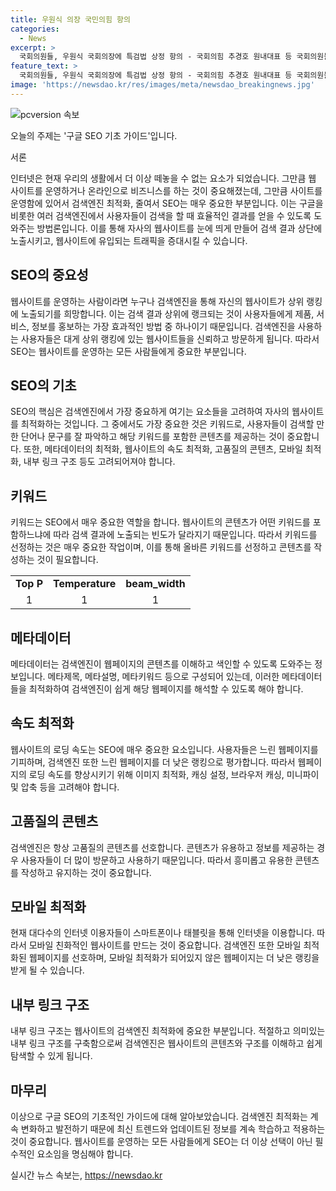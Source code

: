 ```yaml
---
title: 우원식 의장 국민의힘 항의
categories:
  - News
excerpt: >
  국회의원들, 우원식 국회의장에 특검법 상정 항의 - 국회의힘 추경호 원내대표 등 국회의원들이 여의도 국회의장 앞에서 우원식 국회의장을 향해 해병대원과 함께 특검법 상정을 항의하고 있다.
feature_text: >
  국회의원들, 우원식 국회의장에 특검법 상정 항의 - 국회의힘 추경호 원내대표 등 국회의원들이 여의도 국회의장 앞에서 우원식 국회의장을 향해 해병대원과 함께 특검법 상정을 항의하고 있다.
image: 'https://newsdao.kr/res/images/meta/newsdao_breakingnews.jpg'
---
```


<p><img src="https://newsdao.kr/res/images/meta/newsdao_breakingnews.jpg" alt="pcversion 속보" /></p>

<p>오늘의 주제는 '구글 SEO 기초 가이드'입니다.</p>

<p>서론</p>

<p data-ke-size="size16">인터넷은 현재 우리의 생활에서 더 이상 떼놓을 수 없는 요소가 되었습니다. 그만큼 웹 사이트를 운영하거나 온라인으로 비즈니스를 하는 것이 중요해졌는데, 그만큼 사이트를 운영함에 있어서 검색엔진 최적화, 줄여서 SEO는 매우 중요한 부분입니다. 이는 구글을 비롯한 여러 검색엔진에서 사용자들이 검색을 할 때 효율적인 결과를 얻을 수 있도록 도와주는 방법론입니다. 이를 통해 자사의 웹사이트를 눈에 띄게 만들어 검색 결과 상단에 노출시키고, 웹사이트에 유입되는 트래픽을 증대시킬 수 있습니다.</p>

<h2 data-ke-size="size26">SEO의 중요성</h2>

<p data-ke-size="size16">웹사이트를 운영하는 사람이라면 누구나 검색엔진을 통해 자신의 웹사이트가 상위 랭킹에 노출되기를 희망합니다. 이는 검색 결과 상위에 랭크되는 것이 사용자들에게 제품, 서비스, 정보를 홍보하는 가장 효과적인 방법 중 하나이기 때문입니다. 검색엔진을 사용하는 사용자들은 대게 상위 랭킹에 있는 웹사이트들을 신뢰하고 방문하게 됩니다. 따라서 SEO는 웹사이트를 운영하는 모든 사람들에게 중요한 부분입니다.</p>

<h2 data-ke-size="size26">SEO의 기초</h2>

<p data-ke-size="size16">SEO의 핵심은 검색엔진에서 가장 중요하게 여기는 요소들을 고려하여 자사의 웹사이트를 최적화하는 것입니다. 그 중에서도 가장 중요한 것은 키워드로, 사용자들이 검색할 만한 단어나 문구를 잘 파악하고 해당 키워드를 포함한 콘텐츠를 제공하는 것이 중요합니다. 또한, 메타데이터의 최적화, 웹사이트의 속도 최적화, 고품질의 콘텐츠, 모바일 최적화, 내부 링크 구조 등도 고려되어져야 합니다.</p>

<h2 data-ke-size="size26">키워드</h2>

<p data-ke-size="size16">키워드는 SEO에서 매우 중요한 역할을 합니다. 웹사이트의 콘텐츠가 어떤 키워드를 포함하느냐에 따라 검색 결과에 노출되는 빈도가 달라지기 때문입니다. 따라서 키워드를 선정하는 것은 매우 중요한 작업이며, 이를 통해 올바른 키워드를 선정하고 콘텐츠를 작성하는 것이 필요합니다.</p>

<table>
  <tr>
    <td style="text-align: center; height: 17px;"><b>Top P</b></td>
    <td style="text-align: center; height: 17px;"><b>Temperature</b></td>
    <td style="text-align: center; height: 17px;"><b>beam_width</b></td>
  </tr>
  <tr>
    <td style="text-align: center; height: 17px;">1</td>
    <td style="text-align: center; height: 17px;">1</td>
    <td style="text-align: center; height: 17px;">1</td>
  </tr>
</table>

<h2 data-ke-size="size26">메타데이터</h2>

<p data-ke-size="size16">메타데이터는 검색엔진이 웹페이지의 콘텐츠를 이해하고 색인할 수 있도록 도와주는 정보입니다. 메타제목, 메타설명, 메타키워드 등으로 구성되어 있는데, 이러한 메타데이터들을 최적화하여 검색엔진이 쉽게 해당 웹페이지를 해석할 수 있도록 해야 합니다.</p>

<h2 data-ke-size="size26">속도 최적화</h2>

<p data-ke-size="size16">웹사이트의 로딩 속도는 SEO에 매우 중요한 요소입니다. 사용자들은 느린 웹페이지를 기피하며, 검색엔진 또한 느린 웹페이지를 더 낮은 랭킹으로 평가합니다. 따라서 웹페이지의 로딩 속도를 향상시키기 위해 이미지 최적화, 캐싱 설정, 브라우저 캐싱, 미니파이 및 압축 등을 고려해야 합니다.</p>

<h2 data-ke-size="size26">고품질의 콘텐츠</h2>

<p data-ke-size="size16">검색엔진은 항상 고품질의 콘텐츠를 선호합니다. 콘텐츠가 유용하고 정보를 제공하는 경우 사용자들이 더 많이 방문하고 사용하기 때문입니다. 따라서 흥미롭고 유용한 콘텐츠를 작성하고 유지하는 것이 중요합니다.</p>

<h2 data-ke-size="size26">모바일 최적화</h2>

<p data-ke-size="size16">현재 대다수의 인터넷 이용자들이 스마트폰이나 태블릿을 통해 인터넷을 이용합니다. 따라서 모바일 친화적인 웹사이트를 만드는 것이 중요합니다. 검색엔진 또한 모바일 최적화된 웹페이지를 선호하며, 모바일 최적화가 되어있지 않은 웹페이지는 더 낮은 랭킹을 받게 될 수 있습니다.</p>

<h2 data-ke-size="size26">내부 링크 구조</h2>

<p data-ke-size="size16">내부 링크 구조는 웹사이트의 검색엔진 최적화에 중요한 부분입니다. 적절하고 의미있는 내부 링크 구조를 구축함으로써 검색엔진은 웹사이트의 콘텐츠와 구조를 이해하고 쉽게 탐색할 수 있게 됩니다.</p>

<h2 data-ke-size="size26">마무리</h2>

<p data-ke-size="size16">이상으로 구글 SEO의 기초적인 가이드에 대해 알아보았습니다. 검색엔진 최적화는 계속 변화하고 발전하기 때문에 최신 트렌드와 업데이트된 정보를 계속 학습하고 적용하는 것이 중요합니다. 웹사이트를 운영하는 모든 사람들에게 SEO는 더 이상 선택이 아닌 필수적인 요소임을 명심해야 합니다.</p>
실시간 뉴스 속보는, <a href="https://newsdao.kr" rel="dofollow">https://newsdao.kr</a>


